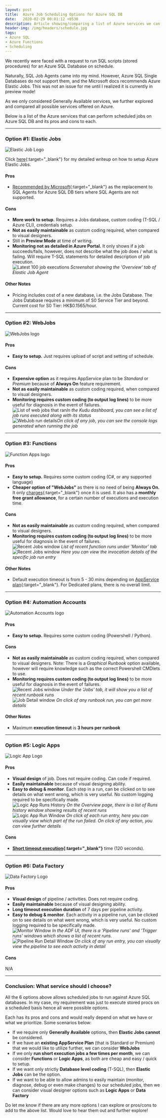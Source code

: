 ```yaml
---
layout: post
title:  Azure Job Scheduling Options for Azure SQL DB
date:   2020-02-29 00:01:12 +0530
description: Article showing/comparing a list of Azure services we can use for scheduling jobs required for Azure SQL database
header-img: /img/headers/schedule.jpg
tags:
- Azure SQL
- Azure Functions
- Scheduling
---
```


We recently were faced with a request to run SQL scripts (stored procedures) for an Azure SQL Database on schedule.

Naturally, SQL Job Agents came into my mind. However, Azure SQL Single Databases do not support them, and the Microsoft docs recommends Azure Elastic Jobs. This was not an issue for me until I realized it is currently in preview mode!

As we only considered Generally Available services, we further explored and compared all possible services offered on Azure.

Below is a list of the Azure services that can perform scheduled jobs on Azure SQL DB and its pros and cons to each.

--- 

### Option #1: Elastic Jobs

![Elastic Job Logo](/img/posts/2020-02-29-azure-scheduling-sql-db-options/elasticjobagents-logo.png)


Click [here](http://thebernardlim.com/azure-elastic-jobs-setup/){:target="_blank"} for my detailed writeup on how to setup Azure Elastic Jobs.

#### Pros

- [Recommended by Microsoft](https://docs.microsoft.com/en-us/azure/sql-database/sql-database-job-automation-overview#elastic-database-jobs-preview){:target="_blank"} as the replacement to SQL Agents for Azure SQL DB tiers where SQL Agents are not supported.

#### Cons

- **More work to setup.** Requires a Jobs database, custom coding (T-SQL / Azure CLI), credentials setup.
- **Not as easily maintainable** as custom coding required, when compared to visual designers.
- Still in **Preview Mode** at time of writing.
- **Monitoring not as detailed in Azure Portal.** It only shows if a job succeeds/fails, however, does not describe what the job does / what is failing. Will require T-SQL statements for detailed description of job execution.  
![Latest 100 job executions](/img/posts/2020-02-29-azure-scheduling-sql-db-options/elastic-jobs-1.png)
*Screenshot showing the 'Overview' tab of Elastic Job Agent*

#### Other Notes

- Pricing includes cost of a new database, i.e. the Jobs Database. The Jobs Database requires a minimum of S0 Service Tier and beyond. Current cost for S0 Tier: HK$0.1565/hour.

---

### Option #2: WebJobs

![WebJobs logo](/img/posts/2020-02-29-azure-scheduling-sql-db-options/webjobs-logo.png)

#### Pros

- **Easy to setup.** Just requires upload of script and setting of schedule.

#### Cons

- **Expensive option** as it requires AppService plan to be *Standard* or *Premium* because of **Always On** feature requirement.
- **Not as easily maintainable** as custom coding required, when compared to visual designers.
- **Monitoring requires custom coding (to output log lines)** to be more useful for diagnosis in the event of failures.  
![List of web jobs that ran](/img/posts/2020-02-29-azure-scheduling-sql-db-options/webjobs-1.png)*In the Kudu dashboard, you can see a list of job runs executed along with its status*  
![WebJob run details](/img/posts/2020-02-29-azure-scheduling-sql-db-options/webjobs-2.png)*On click of any job, you can see the console logs generated when running the job*

---

### Option #3: Functions

![Function Apps logo](/img/posts/2020-02-29-azure-scheduling-sql-db-options/function-apps-logo.png)


#### Pros

- **Easy to setup.** Requires some custom coding (C#, or any supported language)
- **Cheaper option of "WebJobs"** as there is no need of being **Always On.** It only [charges](https://azure.microsoft.com/en-us/pricing/details/functions/){:target="_blank"} once it is used. It also has a **monthly free grant allowance**, for a certain number of executions and execution time.

#### Cons

- **Not as easily maintainable** as custom coding required, when compared to visual designers.
- **Monitoring requires custom coding (to output log lines)** to be more useful for diagnosis in the event of failures.  
![Recent Jobs window](/img/posts/2020-02-29-azure-scheduling-sql-db-options/function-apps-1.png) *List of recent function runs under 'Monitor' tab*  
![Recent Jobs window](/img/posts/2020-02-29-azure-scheduling-sql-db-options/function-apps-2.png) *Here you can view the invocation details of the specific job run entry*

#### Other Notes

- Default execution timeout is from 5 - 30 mins depending on [AppService plan](https://docs.microsoft.com/en-us/azure/azure-functions/functions-scale#service-limits){:target="_blank"}. For Dedicated plans, there is no overall limit.

---

### Option #4: Automation Accounts

![Automation Accounts logo](/img/posts/2020-02-29-azure-scheduling-sql-db-options/automation-accounts-logo.png)

#### Pros

- **Easy to setup.** Requires some custom coding (Powershell / Python).

#### Cons

- **Not as easily maintainable** as custom coding required, when compared to visual designers. Note: There is a *Graphical Runbook* option available, however will require knowledge such as the correct Powershell CMDlets to use.
- **Monitoring requires custom coding (to output log lines)** to be more useful for diagnosis in the event of failures.  
![Recent Jobs window](/img/posts/2020-02-29-azure-scheduling-sql-db-options/auto-1.png) *Under the 'Jobs' tab, it will show you a list of recent runbook runs*  
![Job Detail window](/img/posts/2020-02-29-azure-scheduling-sql-db-options/auto-2.png) *On click of any runbook run, you can get more details*

#### Other Notes

- Maximum **execution timeout** is **3 hours per runbook**

--- 

### Option #5: Logic Apps

![Logic App Logo](/img/posts/2020-02-29-azure-scheduling-sql-db-options/logic-apps-logo.png)

#### Pros

- **Visual design** of job. Does not require coding. Can code if required.
- **Easily maintainable** because of visual designing ability.
- **Easy to debug & monitor**. Each step in a run, can be clicked on to see details on what went wrong, which is very useful. No custom logging required to be specifically made.  
![Logic App Runs History](/img/posts/2020-02-29-azure-scheduling-sql-db-options/logic-app-2.PNG) *On the Overview page, there is a list of Runs history window showing results of recent runs*  
![Logic App Run Window](/img/posts/2020-02-29-azure-scheduling-sql-db-options/logic-app-1.png) *On click of each run entry, here you can visually view which part of the run failed. On click of any action, you can view further details*

#### Cons

- **[Short timeout execution](https://docs.microsoft.com/en-us/azure/logic-apps/logic-apps-limits-and-config#http-limits){:target="_blank"}** time (120 seconds). 

--- 

### Option #6: Data Factory

![Data Factory Logo](/img/posts/2020-02-29-azure-scheduling-sql-db-options/adf-logo.png)

#### Pros

- **Visual design** of pipeline / activities. Does not require coding.
- **Easily maintainable** because of visual designing ability.
- **Long timeout execution duration** of 7 days per pipeline activity.
- **Easy to debug & monitor**. Each activity in a pipeline run, can be clicked on to see details on what went wrong, which is very useful. No custom logging required to be specifically made.  
![Monitor Window](/img/posts/2020-02-29-azure-scheduling-sql-db-options/df-1.png) *In the ADF UI, there is a 'Pipeline runs' and 'Trigger runs' windows which shows a list of recent runs.*  
![Pipeline Run Detail Window](/img/posts/2020-02-29-azure-scheduling-sql-db-options/df-2.png) *On click of any run entry, you can visually view the pipeline to see each activity in detail*


#### Cons
N/A

---

### Conclusion: What service should I choose?

All the 6 options above allows scheduled jobs to run against Azure SQL databases. In my case, my requirement was just to execute stored procs on a scheduled basis hence all were possible options.

Each has its pros and cons and would really depend on what we have or what we prioritize. Some scenarios below:

- If we require only **Generally Available** options, then **Elastic Jobs cannot** be considered.
- If we have an **existing AppService Plan** (that is Standard or Premium) that we would like to utilize further, we can consider **WebJobs**
- If we only **run short execution jobs a few times per month**, we can consider **Functions** or **Logic Apps**, as both are cheap and easy / quick to setup.
- If we want only strictly **Database level coding** (T-SQL), then **Elastic Jobs** can be the option.
- If we want to be able to allow admins to easily maintain (monitor, diagnose, debug or even make changes) to our scheduled jobs, then we can consider visual designer options such as **Logic Apps** or **Data Factory**

Do let me know if there are any more options I can explore or pros/cons to add to the above list. Would love to hear them out and further explore!